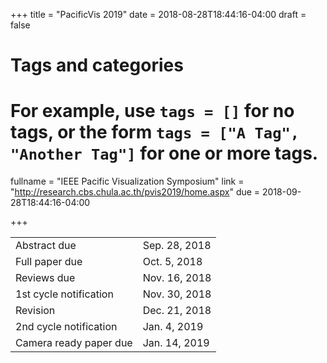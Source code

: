 +++
title = "PacificVis 2019"
date = 2018-08-28T18:44:16-04:00
draft = false

# Tags and categories
# For example, use `tags = []` for no tags, or the form `tags = ["A Tag", "Another Tag"]` for one or more tags.

fullname = "IEEE Pacific Visualization Symposium"
link = "http://research.cbs.chula.ac.th/pvis2019/home.aspx"
due =  2018-09-28T18:44:16-04:00

+++

| | |
|---|---|
|Abstract due	| Sep. 28, 2018|
|Full paper due	| Oct. 5, 2018|
|Reviews due	| Nov. 16, 2018|
|1st cycle notification	| Nov. 30, 2018|
|Revision	| Dec. 21, 2018|
|2nd cycle notification	| Jan. 4, 2019|
|Camera ready paper due	| Jan. 14, 2019|